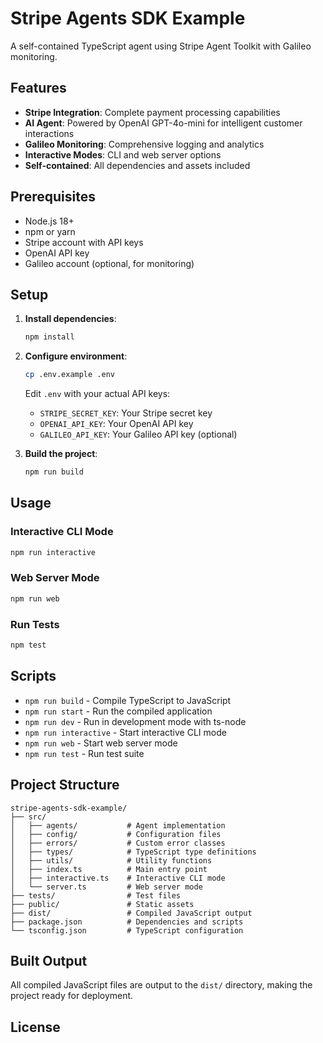 # Stripe Agents SDK Example

A self-contained TypeScript agent using Stripe Agent Toolkit with Galileo monitoring.

## Features

- **Stripe Integration**: Complete payment processing capabilities
- **AI Agent**: Powered by OpenAI GPT-4o-mini for intelligent customer interactions
- **Galileo Monitoring**: Comprehensive logging and analytics
- **Interactive Modes**: CLI and web server options
- **Self-contained**: All dependencies and assets included

## Prerequisites

- Node.js 18+ 
- npm or yarn
- Stripe account with API keys
- OpenAI API key
- Galileo account (optional, for monitoring)

## Setup

1. **Install dependencies**:
   ```bash
   npm install
   ```

2. **Configure environment**:
   ```bash
   cp .env.example .env
   ```
   
   Edit `.env` with your actual API keys:
   - `STRIPE_SECRET_KEY`: Your Stripe secret key
   - `OPENAI_API_KEY`: Your OpenAI API key
   - `GALILEO_API_KEY`: Your Galileo API key (optional)

3. **Build the project**:
   ```bash
   npm run build
   ```

## Usage

### Interactive CLI Mode
```bash
npm run interactive
```

### Web Server Mode
```bash
npm run web
```

### Run Tests
```bash
npm test
```

## Scripts

- `npm run build` - Compile TypeScript to JavaScript
- `npm run start` - Run the compiled application
- `npm run dev` - Run in development mode with ts-node
- `npm run interactive` - Start interactive CLI mode
- `npm run web` - Start web server mode
- `npm run test` - Run test suite

## Project Structure

```
stripe-agents-sdk-example/
├── src/
│   ├── agents/           # Agent implementation
│   ├── config/           # Configuration files
│   ├── errors/           # Custom error classes
│   ├── types/            # TypeScript type definitions
│   ├── utils/            # Utility functions
│   ├── index.ts          # Main entry point
│   ├── interactive.ts    # Interactive CLI mode
│   └── server.ts         # Web server mode
├── tests/                # Test files
├── public/               # Static assets
├── dist/                 # Compiled JavaScript output
├── package.json          # Dependencies and scripts
└── tsconfig.json         # TypeScript configuration
```

## Built Output

All compiled JavaScript files are output to the `dist/` directory, making the project ready for deployment.

## License


